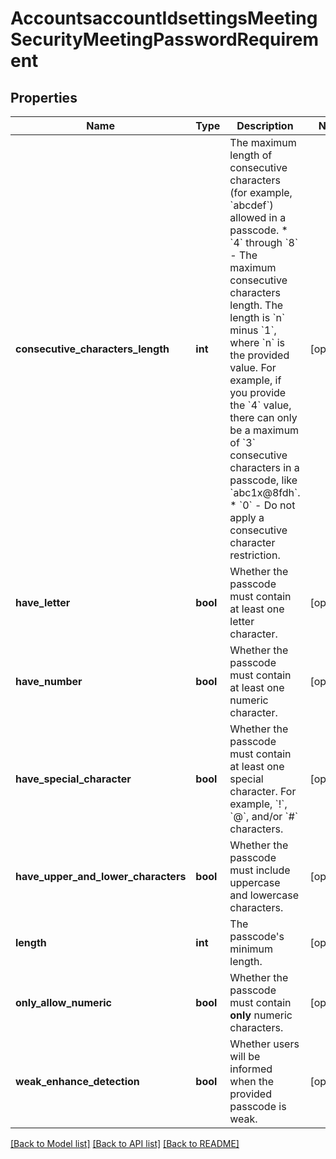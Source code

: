# AccountsaccountIdsettingsMeetingSecurityMeetingPasswordRequirement

## Properties
Name | Type | Description | Notes
------------ | ------------- | ------------- | -------------
**consecutive_characters_length** | **int** | The maximum length of consecutive characters (for example, &#x60;abcdef&#x60;) allowed in a passcode.  * &#x60;4&#x60; through &#x60;8&#x60; - The maximum consecutive characters length. The length is &#x60;n&#x60; minus &#x60;1&#x60;, where &#x60;n&#x60; is the provided value. For example, if you provide the &#x60;4&#x60; value, there can only be a maximum of &#x60;3&#x60; consecutive characters in a passcode, like &#x60;abc1x@8fdh&#x60;.  * &#x60;0&#x60; - Do not apply a consecutive character restriction. | [optional] 
**have_letter** | **bool** | Whether the passcode must contain at least one letter character. | [optional] 
**have_number** | **bool** | Whether the passcode must contain at least one numeric character. | [optional] 
**have_special_character** | **bool** | Whether the passcode must contain at least one special character. For example, &#x60;!&#x60;, &#x60;@&#x60;, and/or &#x60;#&#x60; characters. | [optional] 
**have_upper_and_lower_characters** | **bool** | Whether the passcode must include uppercase and lowercase characters. | [optional] 
**length** | **int** | The passcode&#x27;s minimum length. | [optional] 
**only_allow_numeric** | **bool** | Whether the passcode must contain **only** numeric characters. | [optional] 
**weak_enhance_detection** | **bool** | Whether users will be informed when the provided passcode is weak. | [optional] 

[[Back to Model list]](../README.md#documentation-for-models) [[Back to API list]](../README.md#documentation-for-api-endpoints) [[Back to README]](../README.md)


